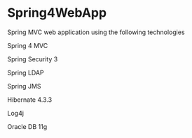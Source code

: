 Spring4WebApp
=============
Spring MVC web application using the following technologies 

Spring 4 MVC

Spring Security 3

Spring LDAP

Spring JMS

Hibernate 4.3.3

Log4j

Oracle DB 11g

